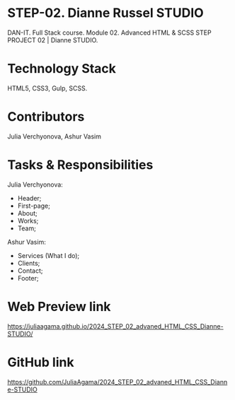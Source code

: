 
# STEP-02. Dianne Russel STUDIO

DAN-IT. Full Stack course. Module 02. Advanced HTML & SCSS
STEP PROJECT 02 | Dianne STUDIO.

# Technology Stack

HTML5, CSS3, Gulp, SCSS.

# Contributors

Julia Verchyonova,
Ashur Vasim

# Tasks & Responsibilities

Julia Verchyonova:

- Header;
- First-page;
- About;
- Works;
- Team;

Ashur Vasim:

- Services (What I do);
- Clients;
- Contact;
- Footer;

# Web Preview link
https://juliaagama.github.io/2024_STEP_02_advaned_HTML_CSS_Dianne-STUDIO/


# GitHub link

https://github.com/JuliaAgama/2024_STEP_02_advaned_HTML_CSS_Dianne-STUDIO

